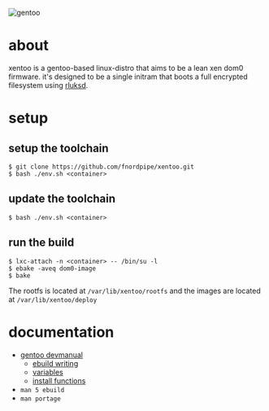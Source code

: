 ![gentoo](https://gentoo.org/assets/img/badges/gentoo-badge2.png "gentoo")

# about

xentoo is a gentoo-based linux-distro that aims to be a lean xen dom0 firmware.
it's designed to be a single initram that boots a full encrypted filesystem using
[rluksd](https://github.com/esno/locky).

# setup

## setup the toolchain

    $ git clone https://github.com/fnordpipe/xentoo.git
    $ bash ./env.sh <container>

## update the toolchain

    $ bash ./env.sh <container>

## run the build

    $ lxc-attach -n <container> -- /bin/su -l
    $ ebake -aveq dom0-image
    $ bake

The rootfs is located at `/var/lib/xentoo/rootfs`
and the images are located at `/var/lib/xentoo/deploy`

# documentation

* [gentoo devmanual](https://devmanual.gentoo.org)
  * [ebuild writing](https://devmanual.gentoo.org/ebuild-writing/index.html)
  * [variables](https://devmanual.gentoo.org/ebuild-writing/variables/index.html)
  * [install functions](https://devmanual.gentoo.org/function-reference/install-functions/index.html)
* `man 5 ebuild`
* `man portage`
